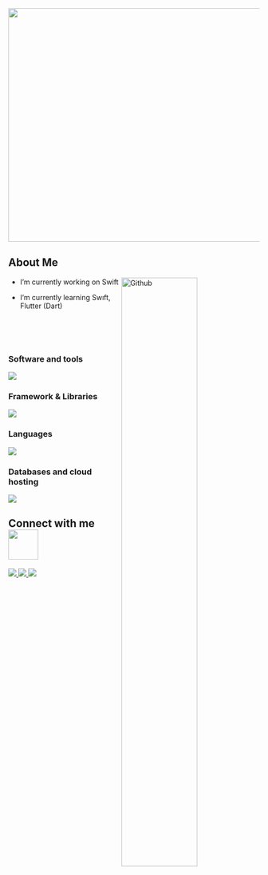 
<img src="https://media.giphy.com/media/l3q2zbskZp2j8wniE/giphy-downsized-large.gif" width="1000" height="468" />


<h2> About Me</h2>

<img width="55%" align="right" alt="Github" src="https://raw.githubusercontent.com/onimur/.github/master/.resources/git-header.svg" />


-  I’m currently working on Swift

-  I’m currently learning Swıft, Flutter (Dart)


<br>
<br>
<br>


<h3 align="left">Software and tools</h3>
<p align="left">
  <a href="https://skillicons.dev">
    <img src="https://skillicons.dev/icons?i=figma,androidstudio,idea,git,postman,stackoverflow,vscode" />
  </a>
</p>

<h3 align="left">Framework & Libraries</h3>
<p align="left">
  <a href="https://skillicons.dev">
    <img src="https://skillicons.dev/icons?i=flutter" />
  </a>
</p>

<h3 align="left">Languages</h3>
<p align="left">
  <a href="https://skillicons.dev">
    <img src="https://skillicons.dev/icons?i=swift,dart" />
  </a>
</p>


<h3 align="left">Databases and cloud hosting</h3>
<p align="left">
  <a href="https://skillicons.dev">
    <img src="https://skillicons.dev/icons?i=firebase" />
  </a>
</p>


<h2> Connect with me <img src='https://raw.githubusercontent.com/ShahriarShafin/ShahriarShafin/main/Assets/handshake.gif' width="60px" height="60px"> </h2>

<p align="left">
  <a href="https://www.linkedin.com/in/samed-kerem-ti%C4%9Fre-1b18b0188/">
    <img src="https://skillicons.dev/icons?i=linkedin" />
  </a>
    <a href="https://www.twitter.com/keremtigre">
    <img src="https://skillicons.dev/icons?i=twitter" />
  </a>
  <a href="https://www.github.com/keremtigre">
    <img src="https://skillicons.dev/icons?i=github" />
  </a>
</p>

</br>
</br>

<br>
